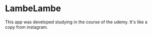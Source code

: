 # LambeLambe

This app was developed studying in the course of the udemy. It's like a copy from instagram.
